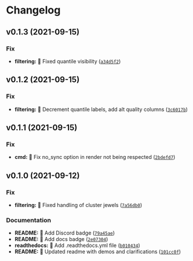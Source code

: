 # Changelog

<!--next-version-placeholder-->

## v0.1.3 (2021-09-15)
### Fix
* **filtering:** :bug: Fixed quantile visibility ([`a34d5f2`](https://github.com/darvid/wraeblast/commit/a34d5f283ebccad7fddb74256541c74110fb9372))

## v0.1.2 (2021-09-15)
### Fix
* **filtering:** :bug: Decrement quantile labels, add alt quality columns ([`3c6017b`](https://github.com/darvid/wraeblast/commit/3c6017b1071bee76cb70386b493f7c2a34e3bf53))

## v0.1.1 (2021-09-15)
### Fix
* **cmd:** :bug: Fix no_sync option in render not being respected ([`2bdefd7`](https://github.com/darvid/wraeblast/commit/2bdefd77d03736618194661f41565e5f60a8587d))

## v0.1.0 (2021-09-12)
### Fix
* **filtering:** :bug: Fixed handling of cluster jewels ([`7a56db0`](https://github.com/darvid/wraeblast/commit/7a56db0501d7b2863e6163b46222b38abbf403b9))

### Documentation
* **README:** :pencil: Add Discord badge ([`79a45ae`](https://github.com/darvid/wraeblast/commit/79a45ae8664fcef01b2d442b43e22c0eb0394b79))
* **README:** :pencil: Add docs badge ([`2e07304`](https://github.com/darvid/wraeblast/commit/2e0730482f814b9dfd535a56a71f781a417e460a))
* **readthedocs:** :pencil: Add .readthedocs.yml file ([`b010434`](https://github.com/darvid/wraeblast/commit/b0104348aeb0db3171b448f13f608c2e25682de5))
* **README:** :pencil: Updated readme with demos and clarifications ([`101cc0f`](https://github.com/darvid/wraeblast/commit/101cc0f815d49cad4cbebd27a2e1fbdcba423e19))
